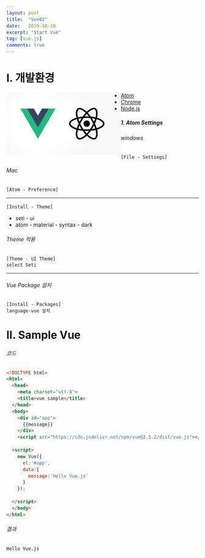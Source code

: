 ```yaml
---
layout: post
title:  "Vue02"
date:   2019-10-10
excerpt: "Start Vue"
tag: [vue.js]
comments: true
---
```








#  I. 개발환경

<img src="../assets/img/vue/atom+vue.png" style="width:300px;float:left">

+ [Atom]([https://atom.io](https://atom.io/))
+ [Chrome](https://www.google.com/intl/ko/chrome/)
+ [Node.js](https://nodejs.org/ko/)



##### 1. Atom Settings

###### windows

```
[File - Settings]
```

###### Mac

```
[Atom - Preference]
```

<hr>

```
[Install - Theme]
```

+ seti - ui
+ atom - material - syntax - dark

###### Theme 적용

```
[Theme - UI Theme]
select Seti
```

<hr>

###### Vue Package 설치

```ㅑㅜ
[Install - Packages]
language-vue 설치
```



# II. Sample Vue

###### 코드

```html
<!DOCTYPE html>
<html>
  <head>
    <meta charset="utf-8">
    <title>vue sample</title>
  </head>
  <body>
    <div id="app">
      {{message}}
    </div>
    <script src="https://cdn.jsdelivr.net/npm/vue@2.5.2/dist/vue.js"></script>

  <script>
    new Vue({
      el:'#app',
      data:{
        message:'Hello Vue.js'
      }
    });

  </script>
  </body>
</html>
```

###### 결과

```
Hello Vue.js
```

